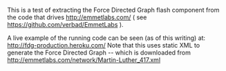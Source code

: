 This is a test of extracting the Force Directed Graph flash component from the code that drives http://emmetlabs.com/ ( see https://github.com/verbad/EmmetLabs ).  

A live example of the running code can be seen (as of this writing) at: http://fdg-production.heroku.com/ 
Note that this uses static XML to generate the Force Directed Graph -- which is downloaded from 
http://emmetlabs.com/network/Martin-Luther_417.xml
